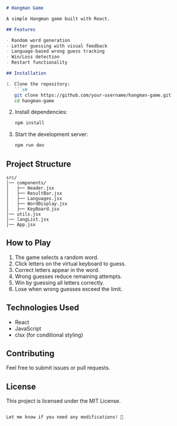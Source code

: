 ```md
# Hangman Game

A simple Hangman game built with React.

## Features

- Random word generation
- Letter guessing with visual feedback
- Language-based wrong guess tracking
- Win/Loss detection
- Restart functionality

## Installation

1. Clone the repository:
   ```sh
   git clone https://github.com/your-username/hangman-game.git
   cd hangman-game
   ```
2. Install dependencies:
   ```sh
   npm install
   ```
3. Start the development server:
   ```sh
   npm run dev
   ```

## Project Structure

```
src/
│── components/
│   ├── Header.jsx
│   ├── ResultBar.jsx
│   ├── Languages.jsx
│   ├── WordDisplay.jsx
│   ├── KeyBoard.jsx
│── utils.jsx
│── langList.jsx
│── App.jsx
```

## How to Play

1. The game selects a random word.
2. Click letters on the virtual keyboard to guess.
3. Correct letters appear in the word.
4. Wrong guesses reduce remaining attempts.
5. Win by guessing all letters correctly.
6. Lose when wrong guesses exceed the limit.

## Technologies Used

- React
- JavaScript
- clsx (for conditional styling)

## Contributing

Feel free to submit issues or pull requests.

## License

This project is licensed under the MIT License.
```

Let me know if you need any modifications! 🚀